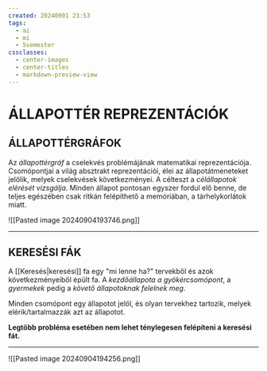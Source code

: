 ```yaml
---
created: 20240901 23:53
tags:
  - ai
  - mi
  - 5semester
cssclasses:
  - center-images
  - center-titles
  - markdown-preview-view
---
```


# ÁLLAPOTTÉR REPREZENTÁCIÓK
## ÁLLAPOTTÉRGRÁFOK

Az *állapottérgráf* a cselekvés problémájának matematikai reprezentációja. Csomópontjai a világ absztrakt reprezentációi, élei az állapotátmeneteket jelölik, melyek cselekvések következményei. A célteszt a *célállapotok elérését vizsgálja*.
Minden állapot pontosan egyszer fordul elő benne, de teljes egészében csak ritkán felépíthető a memóriában, a tárhelykorlátok miatt.

![[Pasted image 20240904193746.png]]

---

## KERESÉSI FÁK

A [[Keresés|keresési]] fa egy "mi lenne ha?" tervekből és azok következményeiből épült fa. A *kezdőállapota a gyökércsomópont*, a *gyermekek* pedig a *követő állapotoknak felelnek meg*.

Minden csomópont egy állapotot jelöl, és olyan tervekhez tartozik, melyek elérik/tartalmazzák azt az állapotot.

**Legtöbb probléma esetében nem lehet ténylegesen felépíteni a keresési fát.**

----

![[Pasted image 20240904194256.png]]

